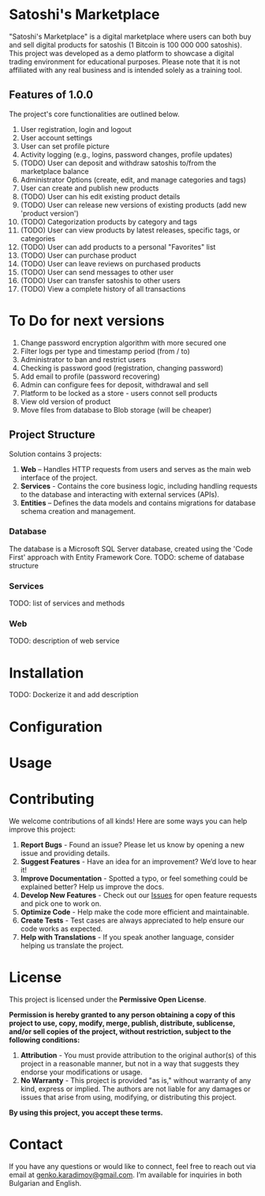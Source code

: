 # Satoshi's Marketplace
"Satoshi's Marketplace" is a digital marketplace where users can both buy and sell digital products for satoshis (1 Bitcoin is 100 000 000 satoshis). This project was developed as a demo platform to showcase a digital trading environment for educational purposes. Please note that it is not affiliated with any real business and is intended solely as a training tool.

## Features of 1.0.0
The project's core functionalities are outlined below.
 1. User registration, login and logout
 2. User account settings
 3. User can set profile picture
 4. Activity logging (e.g., logins, password changes, profile updates)
 5. (TODO) User can deposit and withdraw satoshis to/from the marketplace balance
 6. Administrator Options (create, edit, and manage categories and tags)
 7. User can create and publish new products
 8. (TODO) User can his edit existing product details
 9. (TODO) User can release new versions of existing products (add new 'product version')
 10. (TODO) Categorization products by category and tags
 12. (TODO) User can view products by latest releases, specific tags, or categories
 13. (TODO) User can add products to a personal "Favorites" list
 14. (TODO) User can purchase product
 15. (TODO) User can leave reviews on purchased products
 16. (TODO) User can send messages to other user
 17. (TODO) User can transfer satoshis to other users
 18. (TODO) View a complete history of all transactions

 # To Do for next versions
 1. Change password encryption algorithm with more secured one
 2. Filter logs per type and timestamp period (from / to)
 3. Administrator to ban and restrict users
 4. Checking is password good (registration, changing password)
 5. Add email to profile (password recovering)
 6. Admin can configure fees for deposit, withdrawal and sell
 7. Platform to be locked as a store - users connot sell products
 8. View old version of product
 9. Move files from database to Blob storage (will be cheaper)

## Project Structure
Solution contains 3 projects:
1. **Web** – Handles HTTP requests from users and serves as the main web interface of the project.
2. **Services** - Contains the core business logic, including handling requests to the database and interacting with external services (APIs).
3. **Entities** – Defines the data models and contains migrations for database schema creation and management.

### Database
The database is a Microsoft SQL Server database, created using the 'Code First' approach with Entity Framework Core.
TODO: scheme of database structure

### Services
TODO: list of services and methods

### Web
TODO: description of web service

# Installation
TODO: Dockerize it and add description 

# Configuration 

# Usage

# Contributing
We welcome contributions of all kinds! Here are some ways you can help improve this project: 
1. **Report Bugs** - Found an issue? Please let us know by opening a new issue and providing details. 
2. **Suggest Features** - Have an idea for an improvement? We’d love to hear it! 
3. **Improve Documentation** - Spotted a typo, or feel something could be explained better? Help us improve the docs. 
4. **Develop New Features** - Check out our [Issues](https://github.com/GenkoKaradimov/SatoshisMarketplace/issues) for open feature requests and pick one to work on. 
5. **Optimize Code** - Help make the code more efficient and maintainable. 
6. **Create Tests** - Test cases are always appreciated to help ensure our code works as expected. 
7. **Help with Translations** - If you speak another language, consider helping us translate the project. 

# License
This project is licensed under the **Permissive Open License**.

**Permission is hereby granted to any person obtaining a copy of this project to use, copy, modify, merge, publish, distribute, sublicense, and/or sell copies of the project, without restriction, subject to the following conditions:**

1.  **Attribution** - You must provide attribution to the original author(s) of this project in a reasonable manner, but not in a way that suggests they endorse your modifications or usage.
2.  **No Warranty** - This project is provided "as is," without warranty of any kind, express or implied. The authors are not liable for any damages or issues that arise from using, modifying, or distributing this project.

**By using this project, you accept these terms.**

# Contact
If you have any questions or would like to connect, feel free to reach out via email at genko.karadimov@gmail.com. I’m available for inquiries in both Bulgarian and English.